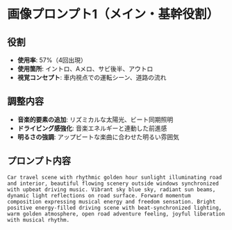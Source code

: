 # 画像プロンプト1（メイン・基幹役割）

## 役割
- **使用率**: 57%（4回出現）
- **使用箇所**: イントロ、Aメロ、サビ後半、アウトロ
- **視覚コンセプト**: 車内視点での運転シーン、道路の流れ

## 調整内容
- **音楽的要素の追加**: リズミカルな太陽光、ビート同期照明
- **ドライビング感強化**: 音楽エネルギーと連動した前進感
- **明るさの強調**: アップビートな楽曲に合わせた明るい雰囲気

## プロンプト内容
```
Car travel scene with rhythmic golden hour sunlight illuminating road and interior, beautiful flowing scenery outside windows synchronized with upbeat driving music. Vibrant sky blue sky, radiant sun beams, dynamic light reflections on road surface. Forward momentum composition expressing musical energy and freedom sensation. Bright positive energy-filled driving scene with beat-synchronized lighting, warm golden atmosphere, open road adventure feeling, joyful liberation with musical rhythm.
```